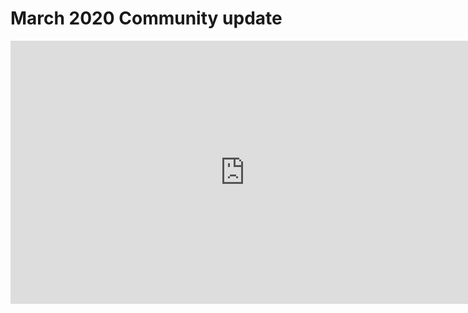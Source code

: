 # March 2020 Community update

<iframe width="750" height="421" src="https://www.youtube.com/embed/Ai73aUJjmzs" frameborder="0" allow="accelerometer; autoplay; encrypted-media; gyroscope; picture-in-picture" allowfullscreen></iframe>


